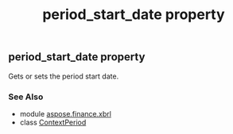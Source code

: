﻿---
title: period_start_date property
second_title: Aspose.Finance for Python via .NET API References
description: 
type: docs
weight: 50
url: /python-net/aspose.finance.xbrl/contextperiod/period_start_date/
is_root: false
---

## period_start_date property


Gets or sets the period start date.

### See Also
* module [aspose.finance.xbrl](../../)
* class [ContextPeriod](/finance/python-net/aspose.finance.xbrl/contextperiod)
